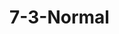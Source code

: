 <!--
 * @Author: your name
 * @Date: 2021-02-09 18:50:38
 * @LastEditTime: 2021-02-11 09:45:40
 * @LastEditors: Please set LastEditors
 * @Description: In User Settings Edit
 * @FilePath: /vuepress-starter/docs/Frames/README.md
-->
# 7-3-Normal